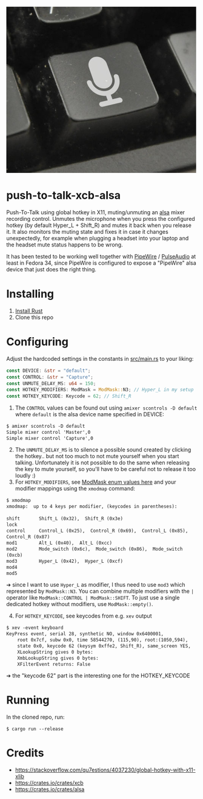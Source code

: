 ![logo](push-to-talk-xcb-alsa.jpeg)

# push-to-talk-xcb-alsa
Push-To-Talk using global hotkey in X11, muting/unmuting an [alsa](https://alsa-project.org/) mixer recording control. Unmutes the microphone when you press the configured hotkey (by default Hyper_L + Shift_R) and mutes it back when you release it. It also monitors the muting state and fixes it in case it changes unexpectedly, for example when plugging a headset into your laptop and the headset mute status happens to be wrong.

It has been tested to be working well together with [PipeWire](https://pipewire.org/) / [PulseAudio](https://www.freedesktop.org/wiki/Software/PulseAudio/) at least in Fedora 34, since PipeWire is configured to expose a "PipeWire" alsa device that just does the right thing.

# Installing
1. [Install Rust](https://www.rust-lang.org/)
2. Clone this repo

# Configuring
Adjust the hardcoded settings in the constants in [src/main.rs](src/main.rs) to your liking:

```rust
const DEVICE: &str = "default";
const CONTROL: &str = "Capture";
const UNMUTE_DELAY_MS: u64 = 150;
const HOTKEY_MODIFIERS: ModMask = ModMask::N3; // Hyper_L in my setup
const HOTKEY_KEYCODE: Keycode = 62; // Shift_R
```

1. The `CONTROL` values can be found out using `amixer scontrols -D default` where `default` is the alsa device name specified in DEVICE:
```
$ amixer scontrols -D default 
Simple mixer control 'Master',0
Simple mixer control 'Capture',0
```
2. The `UNMUTE_DELAY_MS` is to silence a possible sound created by clicking the hotkey.. but not too much to not mute yourself when you start talking. Unfortunately it is not possible to do the same when releasing the key to mute yourself, so you'll have to be careful not to release it too loudly :)
3. For `HOTKEY_MODIFIERS`, see [ModMask enum values here](https://rust-x-bindings.github.io/rust-xcb/branches/v1.0-dev/xcb/x/struct.ModMask.html) and your modifier mappings using the `xmodmap` command:
```
$ xmodmap
xmodmap:  up to 4 keys per modifier, (keycodes in parentheses):

shift       Shift_L (0x32),  Shift_R (0x3e)
lock      
control     Control_L (0x25),  Control_R (0x69),  Control_L (0x85),  Control_R (0x87)
mod1        Alt_L (0x40),  Alt_L (0xcc)
mod2        Mode_switch (0x6c),  Mode_switch (0x86),  Mode_switch (0xcb)
mod3        Hyper_L (0x42),  Hyper_L (0xcf)
mod4      
mod5      
```
➔ since I want to use `Hyper_L` as modifier, I thus need to use `mod3` which represented by `ModMask::N3`. You can combine multiple modifiers with the `|` operator like `ModMask::CONTROL | ModMask::SHIFT`. To just use a single dedicated hotkey without modifiers, use `ModMask::empty()`.

4. For `HOTKEY_KEYCODE`, see keycodes from e.g. `xev` output
```
$ xev -event keyboard
KeyPress event, serial 28, synthetic NO, window 0x6400001,
    root 0x7cf, subw 0x0, time 58544270, (115,90), root:(1050,594),
    state 0x0, keycode 62 (keysym 0xffe2, Shift_R), same_screen YES,
    XLookupString gives 0 bytes: 
    XmbLookupString gives 0 bytes: 
    XFilterEvent returns: False
```
➔ the "keycode 62" part is the interesting one for the HOTKEY_KEYCODE

# Running
In the cloned repo, run:
```
$ cargo run --release
```

# Credits

* https://stackoverflow.com/qu7estions/4037230/global-hotkey-with-x11-xlib
* https://crates.io/crates/xcb
* https://crates.io/crates/alsa
